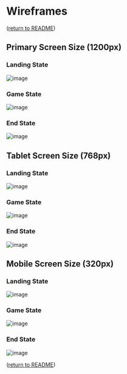 # Wireframes
([return to README](README.md))

## Primary Screen Size (1200px)

### Landing State

![image](assets/images/wireframes/landing-state-1200.png)

### Game State

![image](assets/images/wireframes/game-state-1200.png) 

### End State

![image](assets/images/wireframes/end-state-1200.png) 

## Tablet Screen Size (768px)

### Landing State

![image](assets/images/wireframes/landing-state-768.png) 
### Game State

![image](assets/images/wireframes/game-state-768.png)

### End State

![image](assets/images/wireframes/end-state-768.png) 

## Mobile Screen Size (320px)

### Landing State

![image](assets/images/wireframes/landing-state-320.png)

### Game State

![image](assets/images/wireframes/game-state-320.png)

### End State

![image](assets/images/wireframes/end-state-320.png)


([return to README](README.md))
